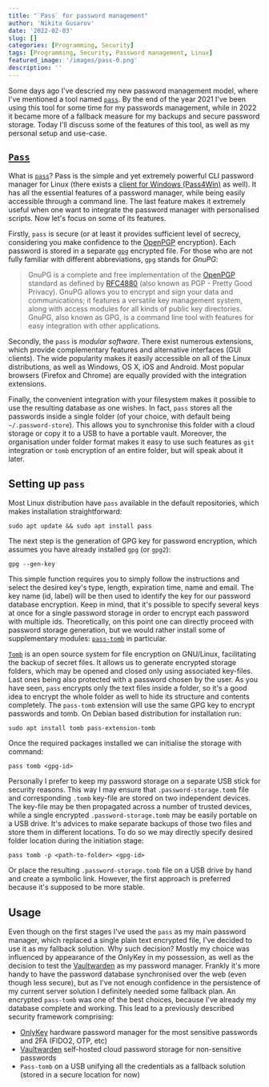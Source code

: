```yaml
---
title: "`Pass` for password management"
author: 'Nikita Gusarov'
date: '2022-02-03'
slug: []
categories: [Programming, Security]
tags: [Programming, Security, Password management, Linux]
featured_image: '/images/pass-0.png'
description: ''
---
```




Some days ago I've descried my new password management model, where I've mentioned a tool named [`pass`](https://www.passwordstore.org/). 
By the end of the year 2021 I've been using this tool for some time for my passwords management, while in 2022 it became more of a fallback measure for my backups and secure password storage. 
Today I'll discuss some of the features of this tool, as well as my personal setup and use-case. 

## [`Pass`](https://www.passwordstore.org/)

What is [`pass`](https://www.passwordstore.org/)? 
Pass is the simple and yet extremely powerful CLI password manager for Linux (there exists a [client for Windows (Pass4Win)](https://github.com/mbos/Pass4Win#readme) as well). 
It has all the essential features of a password manager, while being easily accessible through a command line. 
The last feature makes it extremely useful when one want to integrate the password manager with personalised scripts. 
Now let's focus on some of its features. 

Firstly, `pass` is secure (or at least it provides sufficient level of secrecy, considering you make confidence to the [OpenPGP](https://www.openpgp.org/) encryption). 
Each password is stored in a separate [`gpg`](https://gnupg.org/) encrypted file. 
For those who are not fully familiar with different abbreviations, `gpg` stands for *GnuPG*:

> GnuPG is a complete and free implementation of the [OpenPGP](https://www.openpgp.org/) standard as defined by [RFC4880](https://datatracker.ietf.org/doc/html/rfc4880) (also known as PGP - Pretty Good Privacy). 
> GnuPG allows you to encrypt and sign your data and communications; 
> it features a versatile key management system, along with access modules for all kinds of public key directories. 
> GnuPG, also known as GPG, is a command line tool with features for easy integration with other applications. 

Secondly, the `pass` is *modular software*. 
There exist numerous extensions, which provide complementary features and alternative interfaces (GUI clients). 
The wide popularity makes it easily accessible on all of the Linux distributions, as well as Windows, OS X, iOS and Android. 
Most popular browsers (Firefox and Chrome) are equally provided with the integration extensions. 

Finally, the convenient integration with your filesystem makes it possible to use the resulting database as one wishes. 
In fact, `pass` stores all the passwords inside a single folder (of your choice, with default being `~/.password-store`). 
This allows you to synchronise this folder with a cloud storage or copy it to a USB to have a portable vault. 
Moreover, the organisation under folder format makes it easy to use such features as `git` integration or `tomb` encryption of an entire folder, but will speak about it later. 

## Setting up `pass`

Most Linux distribution have `pass` available in the default repositories, which makes installation straightforward:

```
sudo apt update && sudo apt install pass
```

The next step is the generation of GPG key for password encryption, which assumes you have already installed `gpg` (or `gpg2`):

```
gpg --gen-key
```

This simple function requires you to simply follow the instructions and select the desired key's type, length, expiration time, name and email. 
The key name (id, label) will be then used to identify the key for our password database encryption. 
Keep in mind, that it's possible to specify several keys at once for a single password storage in order to encrypt each password with multiple ids.
Theoretically, on this point one can directly proceed with password storage generation, but we would rather install some of supplementary modules: [`pass-tomb`](https://github.com/roddhjav/pass-tomb#readme) in particular. 

[`Tomb`](https://www.dyne.org/software/tomb/) is an open source system for file encryption on GNU/Linux, facilitating the backup of secret files. 
It allows us to generate encrypted storage folders, which may be opened and closed only using associated key-files. 
Last ones being also protected with a password chosen by the user. 
As you have seen, `pass` encrypts only the text files inside a folder, so it's a good idea to encrypt the whole folder as well to hide its structure and contents completely. 
The `pass-tomb` extension will use the same GPG key to encrypt passwords and tomb. 
On Debian based distribution for installation run:

```
sudo apt install tomb pass-extension-tomb
```

Once the required packages installed we can initialise the storage with command:

```
pass tomb <gpg-id>
```

Personally I prefer to keep my password storage on a separate USB stick for security reasons. 
This way I may ensure that `.password-storage.tomb` file and corresponding `.tomb` key-file are stored on two independent devices. 
The key-file may be then propagated across a number of trusted devices, while a single encrypted `.password-storage.tomb` may be easily portable on a USB drive. 
It's advices to make separate backups of those two files and store them in different locations. 
To do so we may directly specify desired folder location during the initiation stage:

```
pass tomb -p <path-to-folder> <gpg-id>
```

Or place the resulting `.password-storage.tomb` file on a USB drive by hand and create a symbolic link. 
However, the first approach is preferred because it's supposed to be more stable. 

## Usage

Even though on the first stages I've used the `pass` as my main password manager, which replaced a single plain text encrypted file, I've decided to use it as my fallback solution. 
Why such decision? 
Mostly my choice was influenced by appearance of the OnlyKey in my possession, as well as the decision to test the [Vaultwarden](https://github.com/dani-garcia/vaultwarden) as my password manager. 
Frankly it's more handy to have the password database synchronised over the web (even though less secure), but as I've not enough confidence in the persistence of my current server solution I definitely needed some fallback plan. 
An encrypted `pass-tomb` was one of the best choices, because I've already my database complete and working. 
This lead to a previously described security framework comprising: 

- [OnlyKey](https://onlykey.io/) hardware password manager for the most sensitive passwords and 2FA (FIDO2, OTP, etc)
- [Vaultwarden](https://github.com/dani-garcia/vaultwarden) self-hosted cloud password storage for non-sensitive passwords
- `Pass-tomb` on a USB unifying all the credentials as a fallback solution (stored in a secure location for now)